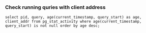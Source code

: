 ### Check running quries with client address

`select pid, query, age(current_timestamp, query_start) as age, client_addr
from pg_stat_activity
where age(current_timestamp, query_start) is not null
order by age desc;`
